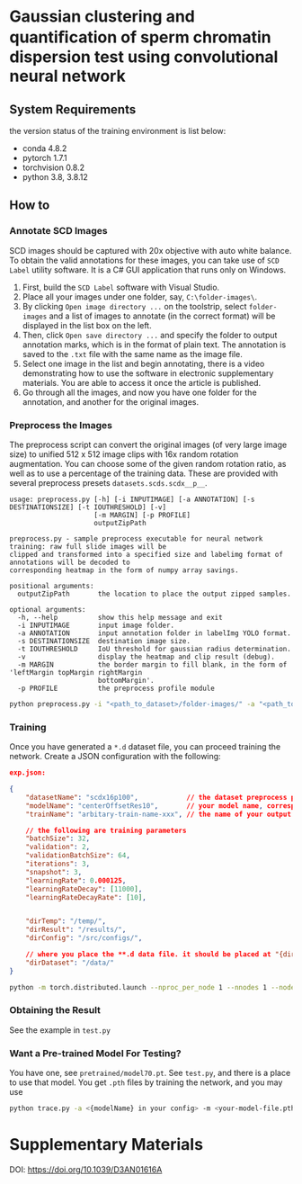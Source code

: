 
# Gaussian clustering and quantiﬁcation of sperm chromatin dispersion test using convolutional neural network

## System Requirements

the version status of the training environment is list below:
* conda 4.8.2
* pytorch 1.7.1
* torchvision 0.8.2
* python 3.8, 3.8.12

## How to

### Annotate SCD Images

SCD images should be captured with 20x objective with auto white balance. To obtain the valid annotations for these images, you can take use of `SCD Label` utility software. It is a C# GUI application that runs only on Windows.

1. First, build the `SCD Label` software with Visual Studio. 
2. Place all your images under one folder, say, `C:\folder-images\`.
3. By clicking `Open image directory ...` on the toolstrip, select `folder-images` and a list of images to annotate (in the correct format) will be displayed in the list box on the left.
4. Then, click `Open save directory ...` and specify the folder to output annotation marks, which is in the format of plain text. The annotation is saved to the `.txt` file with the same name as the image file.
5. Select one image in the list and begin annotating, there is a video demonstrating how to use the software in electronic supplementary materials. You are able to access it once the article is published.
6. Go through all the images, and now you have one folder for the annotation, and another for the original images.


### Preprocess the Images

The preprocess script can convert the original images (of very large image size) to unified 512 x 512 image clips with 16x random rotation augmentation. You can choose some of the given random rotation ratio, as well as to use a percentage of the training data. These are provided with several preprocess presets `datasets.scds.scdx__p__`.

```
usage: preprocess.py [-h] [-i INPUTIMAGE] [-a ANNOTATION] [-s DESTINATIONSIZE] [-t IOUTHRESHOLD] [-v]
                     [-m MARGIN] [-p PROFILE]
                     outputZipPath

preprocess.py - sample preprocess executable for neural network training: raw full slide images will be
clipped and transformed into a specified size and labelimg format of annotations will be decoded to
corresponding heatmap in the form of numpy array savings.

positional arguments:
  outputZipPath       the location to place the output zipped samples.

optional arguments:
  -h, --help          show this help message and exit
  -i INPUTIMAGE       input image folder.
  -a ANNOTATION       input annotation folder in labelImg YOLO format.
  -s DESTINATIONSIZE  destination image size.
  -t IOUTHRESHOLD     IoU threshold for gaussian radius determination.
  -v                  display the heatmap and clip result (debug).
  -m MARGIN           the border margin to fill blank, in the form of 'leftMargin topMargin rightMargin    
                      bottomMargin'.
  -p PROFILE          the preprocess profile module
```

```bash
python preprocess.py -i "<path_to_dataset>/folder-images/" -a "<path_to_dataset>/folder-annotations/" -s 512 -t 0.5 -m "0 0 0 0" -p "datasets.scds.scdx16p100" "<dataset>.d"
```

### Training

Once you have generated a `*.d` dataset file, you can proceed training the network. Create a JSON configuration with the following:

```json
exp.json:

{
    "datasetName": "scdx16p100",            // the dataset preprocess profile
    "modelName": "centerOffsetRes10",       // your model name, corresponding the python file in trainer/model/
    "trainName": "arbitary-train-name-xxx", // the name of your output file, arbitary

    // the following are training parameters
    "batchSize": 32,
    "validation": 2,
    "validationBatchSize": 64,
    "iterations": 3,
    "snapshot": 3,
    "learningRate": 0.000125,
    "learningRateDecay": [11000],
    "learningRateDecayRate": [10],


    "dirTemp": "/temp/",
    "dirResult": "/results/",
    "dirConfig": "/src/configs/",

    // where you place the **.d data file. it should be placed at "{dirDataset}{datasetName}.d"
    "dirDataset": "/data/"
}
```

```bash
python -m torch.distributed.launch --nproc_per_node 1 --nnodes 1 --node_rank 0 train.py /configs/exp.json -gpu
```

### Obtaining the Result

See the example in `test.py`

### Want a Pre-trained Model For Testing?

You have one, see `pretrained/model70.pt`. See `test.py`, and there is a place to use that model. You get `.pth` files by training the network, and you may use

```bash
python trace.py -a <{modelName} in your config> -m <your-model-file.pth> -s '1 1 512 512' -wrapped output.pt
```

# Supplementary Materials

DOI:	https://doi.org/10.1039/D3AN01616A
